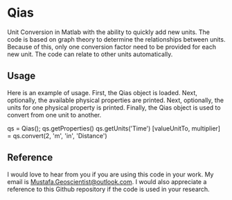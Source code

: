 # Qias
Unit Conversion in Matlab with the ability to quickly add new units. The code is based on graph theory to determine the relationships between units. Because of this, only one conversion factor need to be provided for each new unit. The code can relate to other units automatically.

## Usage
Here is an example of usage. First, the Qias object is loaded. Next, optionally, the available physical properties are printed. Next, optionally, the units for one physical property is printed. Finally, the Qias object is used to convert from one unit to another.

qs = Qias();
qs.getProperties()
qs.getUnits('Time')
[valueUnitTo, multiplier] = qs.convert(2, 'm', 'in', 'Distance')

## Reference
I would love to hear from you if you are using this code in your work. My email is Mustafa.Geoscientist@outlook.com. I would also appreciate a reference to this Github repository if the code is used in your research. 
